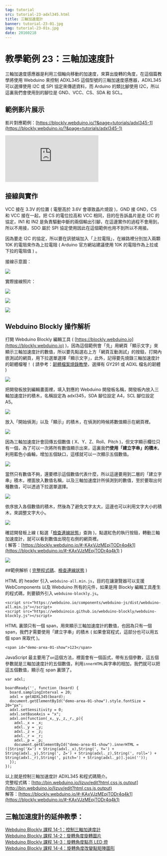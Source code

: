 ```yaml
---
tag: tutorial
src: tutorial-23-adxl345.html
title: 三軸加速度計 
banner: tutorial-23-01.jpg
img: tutorial-23-01s.jpg
date: 20160218
---
```


<!-- @@master  = ../../_layout.html-->

<!-- @@block  =  meta-->

<title>教學範例 23：三軸加速度計 :::: Webduino = Web × Arduino</title>

<meta name="description" content="三軸加速度感應器是利用三個軸向移動的加速度，來算出旋轉的角度，在這個篇教學將使用 Webduino 來控制 ADXL345 這個型號的三軸加速度感應器，ADXL345 可以選擇使用 I2C 或 SPI 協定來傳遞資料，而 Arduino 的類比腳使用 I2C，所以這裏我們會使用到的腳位是 GND、VCC、CS、SDA 和 SCL。">

<meta itemprop="description" content="三軸加速度感應器是利用三個軸向移動的加速度，來算出旋轉的角度，在這個篇教學將使用 Webduino 來控制 ADXL345 這個型號的三軸加速度感應器，ADXL345 可以選擇使用 I2C 或 SPI 協定來傳遞資料，而 Arduino 的類比腳使用 I2C，所以這裏我們會使用到的腳位是 GND、VCC、CS、SDA 和 SCL。">

<meta property="og:description" content="三軸加速度感應器是利用三個軸向移動的加速度，來算出旋轉的角度，在這個篇教學將使用 Webduino 來控制 ADXL345 這個型號的三軸加速度感應器，ADXL345 可以選擇使用 I2C 或 SPI 協定來傳遞資料，而 Arduino 的類比腳使用 I2C，所以這裏我們會使用到的腳位是 GND、VCC、CS、SDA 和 SCL。">

<meta property="og:title" content="教學範例 23：三軸加速度計" >

<meta property="og:url" content="https://webduino.io/tutorials/tutorial-23-adxl345.html">

<meta property="og:image" content="https://webduino.io/img/tutorials/tutorial-23-01s.jpg">

<meta itemprop="image" content="https://webduino.io/img/tutorials/tutorial-23-01s.jpg">

<include src="../_include-tutorials.html"></include>

<!-- @@close-->

<!-- @@block  =  preAndNext-->

<include src="../_include-tutorials-content.html"></include>

<!-- @@close-->

<!-- @@block  =  tutorials-->

# 教學範例 23：三軸加速度計

三軸加速度感應器是利用三個軸向移動的加速度，來算出旋轉的角度，在這個篇教學將使用 Webduino 來控制 ADXL345 這個型號的三軸加速度感應器，ADXL345 可以選擇使用 I2C 或 SPI 協定來傳遞資料，而 Arduino 的類比腳使用 I2C，所以這裏我們會使用到的腳位是 GND、VCC、CS、SDA 和 SCL。

## 範例影片展示

影片對應範例：[https://blockly.webduino.io/?&page=tutorials/adxl345-1](https://blockly.webduino.io/?&page=tutorials/adxl345-1)  

<iframe class="youtube" src="https://www.youtube.com/embed/SH4-Z7E1DZc" frameborder="0" allowfullscreen></iframe>

## 接線與實作

VCC 接在 3.3V 的位置 ( 電壓高於 3.6V 會導致晶片燒毀 )，GND 接 GND，CS 和 VCC 接在一起，把  CS 的電位拉高和 VCC 相同，目的在告訴晶片是走 I2C 的協定，IN1 和 IN2 是負責驅動中斷的兩個輸出引腳，在這邊實作的過程不會用到，所以不用接，SDO 屬於 SPI 協定使用因此在這個範例也用不到所以不用接。

因為要走 I2C 的協定，所以要在訊號端加入「上拉電阻」，在線路裡分別加入兩顆 10K 的電阻來作為上拉電阻 ( Arduino 官方網站建議使用 10K 的電阻作為上拉或下拉的電阻值 ) 。

接線示意圖：

![](../img/tutorials/tutorial-23-02.jpg)

實際接線照片：

![](../img/tutorials/tutorial-23-03.jpg)

![](../img/tutorials/tutorial-23-04.jpg)

![](../img/tutorials/tutorial-23-05.jpg)

## Webduino Blockly 操作解析

打開 Webduino Blockly 編輯工具 ( [https://blockly.webduino.io](https://blockly.webduino.io) )，因為這個範例會「先」用網頁「顯示文字」來顯示三軸加速度計的數值，所以要先點選右上方「網頁互動測試」的按鈕，打開內嵌測試的網頁，用下拉選單選擇「顯示文字」，此外，記得要先燒錄三軸加速度計的韌體檔喔！ ( 請參考：[韌體檔案燒錄教學](https://webduino.io/tutorials/info-07-arduino-ino.html)，選擇有 GY291 或 ADXL 檔名的韌體 )

![](../img/tutorials/tutorial-23-06.jpg)

把開發板放到編輯畫面裡，填入對應的 Webduino 開發板名稱，開發板內放入三軸加速度計的積木，名稱設定為 adxl345，SDA 腳位設定 A4，SCL 腳位設定 A5。

![](../img/tutorials/tutorial-23-07.jpg)

放入「開始偵測」以及「顯示」的積木，在偵測的時候將數值顯示在網頁裡。

![](../img/tutorials/tutorial-23-08.jpg)

因為三軸加速度計會回傳五個數值 ( X、Y、Z、Roll、Pitch )，但文字顯示欄位只有一個，為了可以一次將所有數值顯示出來，這裏我們**使用「建立字串」的積木**，利用藍色小齒輪，增加五個缺口，這樣就可以一次顯示五個數值。

![](../img/tutorials/tutorial-23-09.jpg)

當然只有數值不夠，還要標示這個數值代表什麼，所以這邊要用到二層的「建立字串」積木，裡面放入數值名稱，以及三軸加速度計所偵測到的數值，至於要取出何種數值，可以透過下拉選單選擇。

![](../img/tutorials/tutorial-23-10.jpg)

依序放入各個數值的積木，然後為了避免文字太大，這邊也可以利用文字大小的積木，來調整文字大小。

![](../img/tutorials/tutorial-23-11.jpg)

確認開發板上線 ( 點選「[檢查連線狀態](https://webduino.io/device.html)」查詢 )，點選紅色的執行按鈕，轉動三軸加速度計，就可以看到數值出現在右側的網頁裡。  
( 解答：[https://blockly.webduino.io/#-KAxVJzMEpjTODr4q4k1](https://blockly.webduino.io/#-KAxVJzMEpjTODr4q4k1) )

![](../img/tutorials/tutorial-23-12.jpg)

##範例解析 ( [完整程式碼](http://bin.webduino.io/lizuv/edit?html,css,js,output)、[檢查連線狀態](https://webduino.io/device.html) )

HTML 的 header 引入 `webduino-all.min.js`，目的在讓瀏覽器可以支援 WebComponents 以及 Webduino 所有的元件，如果是用 Blockly 編輯工具產生的程式碼，則要額外引入 `webduino-blockly.js`。

	<script src="https://webduino.io/components/webduino-js/dist/webduino-all.min.js"></script>
	<script src="https://webduinoio.github.io/webduino-blockly/webduino-blockly.js"></script>

HTML 裏頭只有一個 span，用來顯示三軸加速度計的數值，也因為只有一個 span，我們才需要使用「建立字串」的積木 ( 如果會寫程式，這部分也可以用五個 span 來取代 )。

	<span id="demo-area-01-show">123</span>

JavaScript 最主要用了`on`這個方法，裡面會有一個函式，帶有五個參數，這五個參數就是三軸加速度計的五個數值，利用`innerHTML`與字串的相加，我們就可以把這五個數值，顯示在 span 裏頭了。

	var adxl;

	boardReady('', function (board) {
	  board.samplingInterval = 20;
	  adxl = getADXL345(board);
	  document.getElementById("demo-area-01-show").style.fontSize = 20+"px";
	  adxl.setSensitivity = 0;
	  adxl.setBaseAxis = "x";
	  adxl.on(function(_x,_y,_z,_r,_p){
	    adxl._x = _x;
	    adxl._y = _y;
	    adxl._z = _z;
	    adxl._r = _r;
	    adxl._p = _p;
	    document.getElementById("demo-area-01-show").innerHTML = ([String('X=') + String(adxl._x),String(', Y=') + String(adxl._y),String(', Z=') + String(adxl._z),String(', roll=') + String(adxl._r),String(', pitch=') + String(adxl._p)].join(''));
	  });
	});

以上就是控制三軸加速度計 ADXL345 和程式碼簡介。   
完整程式碼：[http://bin.webduino.io/lizuv/edit?html,css,js,output](http://bin.webduino.io/lizuv/edit?html,css,js,output)  
解答：[https://blockly.webduino.io/#-KAxVJzMEpjTODr4q4k1](https://blockly.webduino.io/#-KAxVJzMEpjTODr4q4k1)

## 三軸加速度計的延伸教學：

[Webduino Blockly 課程 14-1：控制三軸加速度計](https://blockly.webduino.io/?lang=zh-hant&page=tutorials/adxl345-1#-K0pl9rB2TohBuBnorit)  
[Webduino Blockly 課程 14-2：旋轉角度旋轉圖片](https://blockly.webduino.io/?lang=zh-hant&page=tutorials/adxl345-2#-K0q9iZQIPc-9eLg9k2f)  
[Webduino Blockly 課程 14-3：旋轉角度點亮 LED 燈](https://blockly.webduino.io/?lang=zh-hant&page=tutorials/adxl345-3#-K0qEX3wukvZgtnn817T)  
[Webduino Blockly 課程 14-4：旋轉角度改變點矩陣圖形](https://blockly.webduino.io/?lang=zh-hant&page=tutorials/adxl345-4#-K0qKebEHBdfd19FzAvZ)


<!-- @@close-->